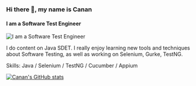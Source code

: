 ### Hi there 👋, my name is Canan
#### I am a Software Test Engineer
![I am a Software Test Engineer](https://arturssmirnovs.github.io/github-profile-readme-generator/images/banner.png)

I do content on Java SDET. I really enjoy learning new tools and techniques about Software Testing, as well as working on Selenium, Gurke, TestNG.

Skills: Java / Selenium / TestNG / Cucumber / Appium

[![Canan's GitHub stats](https://github-readme-stats.vercel.app/api?username=canantu)](https://github.com/anuraghazra/github-readme-stats)
